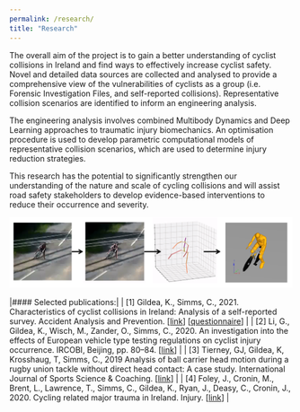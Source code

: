 ```yaml
---
permalink: /research/
title: "Research"
---
```



The overall aim of the project is to gain a better understanding of cyclist collisions in Ireland and find ways to effectively increase cyclist safety. Novel and detailed data sources are collected and analysed to provide a comprehensive view of the vulnerabilities of cyclists as a group (i.e. Forensic Investigation Files, and self-reported collisions). Representative collision scenarios are identified to inform an engineering analysis.

The engineering analysis involves combined Multibody Dynamics and Deep Learning approaches to traumatic injury biomechanics. An optimisation procedure is used to develop parametric computational models of representative collision scenarios, which are used to determine injury reduction strategies.

This research has the potential to significantly strengthen our understanding of the nature and scale of cycling collisions and will assist road safety stakeholders to develop evidence-based interventions to reduce their occurrence and severity.


<p align="center">
  <img src="/assets/images/Research/reconstruction_pipeline.png" width="900">
</p>


|#### Selected publications:|
| [1] Gildea, K., Simms, C., 2021. Characteristics of cyclist collisions in Ireland: Analysis of a self-reported survey. Accident Analysis and Prevention. [[link](https://www.sciencedirect.com/science/article/pii/S0001457520317681)] [[questionnaire](https://github.com/KevGildea/kevgildea.github.io/blob/master/assets/images/Research/Survey%20questionnaire.pdf)] |
| [2] Li, G., Gildea, K., Wisch, M., Zander, O., Simms, C., 2020. An investigation into the effects of European vehicle type testing regulations on cyclist injury occurrence. IRCOBI, Beijing, pp. 80–84. [[link](http://www.ircobi.org/wordpress/downloads/irc20-asia/pdf-files/2029a.pdf)] |
| [3] Tierney, GJ, Gildea, K, Krosshaug, T, Simms, C., 2019 Analysis of ball carrier head motion during a rugby union tackle without direct head contact: A case study. International Journal of Sports Science & Coaching. [[link](https://journals.sagepub.com/doi/10.1177/1747954119833477)] |
| [4] Foley, J., Cronin, M., Brent, L., Lawrence, T., Simms, C., Gildea, K., Ryan, J., Deasy, C., Cronin, J., 2020. Cycling related major trauma in Ireland. Injury. [[link](https://pubmed.ncbi.nlm.nih.gov/31784058/)] |

